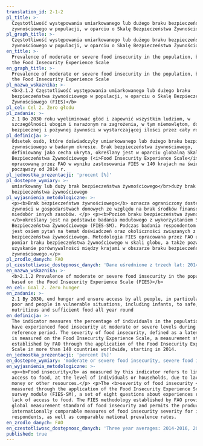 ```yaml
---
translation_id: 2-1-2
pl_title: >-
  Częstotliwość występowania umiarkowanego lub dużego braku bezpieczeństwa
  żywnościowego w populacji, w oparciu o Skalę Bezpieczeństwa Żywnościowego
pl_graph_title: >-
  Częstotliwość występowania umiarkowanego lub dużego braku bezpieczeństwa
  żywnościowego w populacji, w oparciu o Skalę Bezpieczeństwa Żywnościowego
en_title: >-
  Prevalence of moderate or severe food insecurity in the population, based on
  the Food Insecurity Experience Scale
en_graph_title: >-
  Prevalence of moderate or severe food insecurity in the population, based on
  the Food Insecurity Experience Scale
pl_nazwa_wskaznika: >-
  <b>2.1.2 Częstotliwość występowania umiarkowanego lub dużego braku
  bezpieczeństwa żywnościowego w populacji, w oparciu o Skalę Bezpieczeństwa
  Żywnościowego (FIES)</b>
pl_cel: Cel 2. Zero głodu
pl_zadanie: >-
  2.1 Do 2030 roku wyeliminować głód i zapewnić wszystkim ludziom, w
  szczególności ubogim i narażonym na zagrożenia, w tym niemowlętom, dostęp do
  bezpiecznej i pożywnej żywności w wystarczającej ilości przez cały rok
pl_definicja: >-
  Odsetek osób, które doświadczyły umiarkowanego lub dużego braku bezpieczeństwa
  żywnościowego w badanym okresie. Brak bezpieczeństwa żywnościowego,
  definiowany jako cecha ukryta, określany jest w oparciu globalną Skalę
  Bezpieczeństwa Żywnościowego (<i>Food Insecurity Experience Scale</i> – FIES),
  opracowaną przez FAO w wyniku zastosowania FIES w 140 krajach na świecie,
  począwszy od 2014 r.
pl_jednostka_prezentacji: 'procent [%]'
pl_dostepne_wymiary: >-
  umiarkowany lub duży brak bezpieczeństwa żywnościowego</br>duży brak
  bezpieczeństwa żywnościowego
pl_wyjasnienia_metodologiczne: >-
  <p><b>Brak bezpieczeństwa żywnościowego</b> oznacza ograniczony dostęp do
  żywności w gospodarstwach domowych ze względu na brak środków finansowych lub
  niedobór innych zasobów. </p> <p><b>Poziom braku bezpieczeństwa żywnościowego
  </b>określany jest na podstawie badania modułowego z wykorzystaniem Skali
  Bezpieczeństwa Żywnościowego (FIES-SM). Podczas badania respondentom zdawanych
  jest osiem pytań na temat doświadczeń oraz okoliczności związanych z brakiem
  bezpieczeństwa żywnościowego. Metodologia FIES opracowana przez FAO umożliwia
  pomiar braku bezpieczeństwa żywnościowego w skali globu, a także pozwala na
  uzyskanie porównywalności między krajami w obszarze braku bezpieczeństwa
  żywnościowego.</p>
pl_zrodlo_danych: FAO
pl_czestotliwosc_dostępnosc_danych: 'Dane uśrednione z trzech lat: 2014-2016, 2015-2017, 2016-2018.'
en_nazwa_wskaznika: >-
  <b>2.1.2 Prevalence of moderate or severe food insecurity in the population,
  based on the Food Insecurity Experience Scale (FIES)</b>
en_cel: Goal 2. Zero hunger
en_zadanie: >-
  2.1 By 2030, end hunger and ensure access by all people, in particular the
  poor and people in vulnerable situations, including infants, to safe,
  nutritious and sufficient food all year round
en_definicja: >-
  The indicator measures the percentage of individuals in the population who
  have experienced food insecurity at moderate or severe levels during the
  reference period. The severity of food insecurity, defined as a latent trait,
  is measured on the Food Insecurity Experience Scale, a measurement standard
  established by FAO through the application of the Food Insecurity Experience
  Scale in more than 140 countries worldwide, starting in 2014.
en_jednostka_prezentacji: 'percent [%]'
en_dostepne_wymiary: 'moderate or severe food insecurity, severe food insecurity'
en_wyjasnienia_metodologiczne: >-
  <p><b>Food insecurity</b> as measured by this indicator refers to limited
  access to food, at the level of individuals or households, due to lack of
  money or other resources.</p> <p>The <b>severity of food insecurity </b>is
  measured through the application of the Food Insecurity Experience Scale
  survey module (FIES-SM), a set of eight questions about experiences related to
  lack of access to food. The FIES methodology established by FAO provides a
  global measurement standard of food insecurity and permits the production of
  internationally comparable measures of food insecurity severity for individual
  respondents, as well as comparable national prevalence rates.
en_zrodlo_danych: FAO
en_czestotliwosc_dostępnosc_danych: 'Three year averages: 2014-2016, 2015-2017, 2016-2018.'
published: true
---
```

